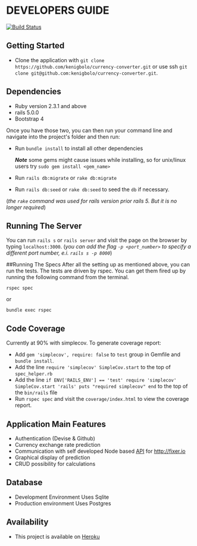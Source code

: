 # DEVELOPERS GUIDE

[![Build Status](https://travis-ci.org/kenigbolo/currency-converter.png)](https://travis-ci.org/kenigbolo/currency-converter)

## Getting Started

+ Clone the application with `git clone https://github.com/kenigbolo/currency-converter.git` or use ssh  `git clone git@github.com:kenigbolo/currency-converter.git`.

## Dependencies

* Ruby version 2.3.1 and above
* rails 5.0.0
* Bootstrap 4

Once you have those two, you can then run your command line and navigate into the project's folder and then run:

* Run `bundle install` to install all other dependencies


    ***Note*** some gems might cause issues while installing, so for unix/linux users try `sudo gem install <gem_name>`
* Run `rails db:migrate` or `rake db:migrate`
* Run `rails db:seed`  or `rake db:seed` to seed the `db` if necessary.

(*the `rake` command was used for rails version prior rails 5. But it is no longer required*)

## Running The Server

You can run `rails s` or `rails server` and visit the page on the browser by typing `localhost:3000`. (*you can add the flag `-p <port_number>` to specify a different port number, e.i. `rails s -p 8000`*)

##Running The Specs
After all the setting up as mentioned above, you can run the tests. The tests are driven by rspec. You can get them fired up by running the following command from the terminal.

  `rspec spec`

or

  `bundle exec rspec`

## Code Coverage
Currently at 90% with simplecov. To generate coverage report:
* Add `gem 'simplecov', require: false` to `test` group in Gemfile and `bundle install`.
* Add the line
      `require 'simplecov'
      SimpleCov.start`
to the top of `spec_helper.rb`
* Add the line
      `if ENV['RAILS_ENV'] == 'test'
        require 'simplecov'
        SimpleCov.start 'rails'
        puts "required simplecov"
      end`
to the top of the `bin/rails` file
* Run `rspec spec` and visit the `coverage/index.html` to view the coverage report.

## Application Main Features

* Authentication (Devise & Github)
* Currency exchange rate prediction
* Communication with self developed Node based [API](https://github.com/kenigbolo/node-api-server) for http://fixer.io
* Graphical display of prediction
* CRUD possibility for calculations

## Database
* Development Environment
    Uses Sqlite
* Production environment
    Uses Postgres

## Availability
* This project is available on [Heroku](https://currency-predictor.herokuapp.com)
